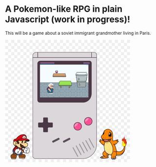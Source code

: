 # A Pokemon-like RPG in plain Javascript (work in progress)!

This will be a game about a soviet immigrant grandmother living in Paris.

![GameboyView](gameBoy.gif)

